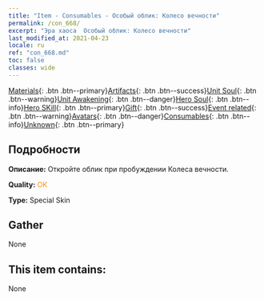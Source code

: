 ```yaml
---
title: "Item - Consumables - Особый облик: Колесо вечности"
permalink: /con_668/
excerpt: "Эра хаоса  Особый облик: Колесо вечности"
last_modified_at: 2021-04-23
locale: ru
ref: "con_668.md"
toc: false
classes: wide
---
```

 [Materials](/ItemsRU/){: .btn .btn--primary}[Artifacts](/ItemsRU/Artifacts/){: .btn .btn--success}[Unit Soul](/ItemsRU/UnitSoul/){: .btn .btn--warning}[Unit Awakening](/ItemsRU/UnitAwakening/){: .btn .btn--danger}[Hero Soul](/ItemsRU/HeroSoul/){: .btn .btn--info}[Hero SKill](/ItemsRU/HeroSkill/){: .btn .btn--primary}[Gift](/ItemsRU/Gift/){: .btn .btn--success}[Event related](/ItemsRU/Events/){: .btn .btn--warning}[Avatars](/ItemsRU/Avatars/){: .btn .btn--danger}[Consumables](/ItemsRU/Consumables/){: .btn .btn--info}[Unknown](/ItemsRU/Unknown/){: .btn .btn--primary}

## Подробности
 **Описание:** Откройте облик при пробуждении Колеса вечности.

 **Quality:** <span style="color: #FF8C00">OK</span>

 **Type:** Special Skin

## Gather

  None

## This item contains:

  None

